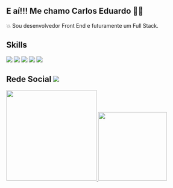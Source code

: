 ## E aí!!! Me chamo Carlos Eduardo 🤙😛

💥 Sou desenvolvedor Front End e futuramente um Full Stack.

## Skills
<img src="https://img.shields.io/badge/HTML5-E34F26?style=for-the-badge&logo=html5&logoColor=white" /> <img src="https://img.shields.io/badge/CSS3-1572B6?style=for-the-badge&logo=css3&logoColor=white" />  <img src="https://img.shields.io/badge/JavaScript-F7DF1E?style=for-the-badge&logo=javascript&logoColor=black" /> <img src="https://img.shields.io/badge/Visual_Studio_Code-0078D4?style=for-the-badge&logo=visual%20studio%20code&logoColor=white" /> <img src="https://img.shields.io/badge/GIT-E44C30?style=for-the-badge&logo=git&logoColor=white" /> 

## Rede Social <a href="https://www.linkedin.com/in/carlos-eduardo-sousa-silva-35297a1ba/"> <img src="https://img.shields.io/badge/LinkedIn-0077B5?style=for-the-badge&logo=linkedin&logoColor=white /n"/> 


<img height="240em" src="https://github-readme-stats.vercel.app/api/top-langs/?username=carlooss89&bg_color=00000000&https://github.com/anuraghazra/github-readme-stats" />
<img  height="182em" src="https://github-readme-stats.vercel.app/api?username=carlooss89&show_icons=true&bg_color=00000000" />










